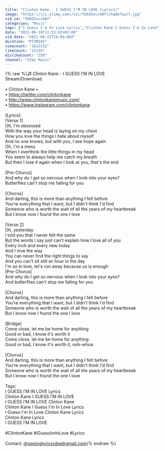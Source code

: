 ```yaml
---
title: "Clinton Kane - I GUESS I’M IN LOVE (Lyrics)"
image: "https:\/\/i.ytimg.com\/vi\/Yb0ZGvccOAY\/hqdefault.jpg"
vid_id: "Yb0ZGvccOAY"
categories: "Music"
tags: ["I Guess I'm In Love Lyrics","Clinton Kane I Guess I'm In Love","I Guess I'm In Love Clinton Kane"]
date: "2021-09-19T11:53:02+03:00"
vid_date: "2021-08-22T16:04:06Z"
duration: "PT3M24S"
viewcount: "1622152"
likeCount: "23134"
dislikeCount: "258"
channel: "Vibe Music"
---
```

{% raw %}♫ Clinton Kane - I GUESS I’M IN LOVE <br />Stream/Download: <br /><br />• Clinton Kane • <br />• <a rel="nofollow" target="blank" href="https://twitter.com/clintonkane">https://twitter.com/clintonkane</a><br />• <a rel="nofollow" target="blank" href="http://www.clintonkanemusic.com/">http://www.clintonkanemusic.com/</a><br />• <a rel="nofollow" target="blank" href="https://www.instagram.com/clintonkane">https://www.instagram.com/clintonkane</a><br /><br />(Lyrics):<br />[Verse 1]<br />Oh, I'm obsessed<br />With the way your head is laying on my chest<br />How you love the things I hate about myself<br />And no one knows, but with you, I see hope again<br />Oh, I'm a mess<br />When I overthink the little things in my head<br />You seem to always help me catch my breath<br />But then I lose it again when I look at you, that's the end<br /><br />[Pre-Chorus]<br />And why do I get so nervous when I look into your eyes?<br />Butterflies can't stop me falling for you<br /><br />[Chorus]<br />And darling, this is more than anything I felt before<br />You're everything that I want, but I didn't think I'd find<br />Someone who is worth the wait of all the years of my heartbreak<br />But I know now I found the one I love<br /><br />[Verse 2]<br />Oh, yesterday<br />I told you that I never felt the same<br />But the words I say just can't explain how I love all of you<br />Every inch and every new today<br />And I love the way<br />You can never find the right things to say<br />And you can't sit still an hour in the day<br />I'm so in love, let's run away because us is enough<br />[Pre-Chorus]<br />And why do I get so nervous when I look into your eyes?<br />And butterflies can't stop me falling for you<br /><br />[Chorus]<br />And darling, this is more than anything I felt before<br />You're everything that I want, but I didn't think I'd find<br />Someone who is worth the wait of all the years of my heartbreak<br />But I know now I found the one I love<br /><br />[Bridge]<br />Come close, let me be home for anything<br />Good or bad, I know it's worth it<br />Come close, let me be home for anything<br />Good or bad, I know it's worth it, ooh-whoa<br /><br />[Chorus]<br />And darling, this is more than anything I felt before<br />You're everything that I want, but I didn't think I'd find<br />Someone who is worth the wait of all the years of my heartbreak<br />But I know now I found the one I love<br /><br />Tags:<br />I GUESS I’M IN LOVE Lyrics<br />Clinton Kane I GUESS I’M IN LOVE<br />I GUESS I’M IN LOVE Clinton Kane<br />Clinton Kane I Guess I'm In Love Lyrics<br />I Guess I'm In Love Clinton Kane Lyrics<br />Clinton Kane Lyrics<br />I GUESS I’M IN LOVE<br /><br />#ClintonKane #IGuessImInLove #Lyrics<br /><br />Contact: droppinglyricsvibe@gmail.com{% endraw %}
